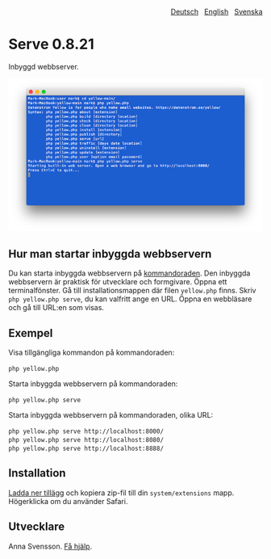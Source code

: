 <p align="right"><a href="README-de.md">Deutsch</a> &nbsp; <a href="README.md">English</a> &nbsp; <a href="README-sv.md">Svenska</a></p>

# Serve 0.8.21

Inbyggd webbserver.

<p align="center"><img src="serve-screenshot.png?raw=true" alt="Skärmdump"></p>

## Hur man startar inbyggda webbservern

Du kan starta inbyggda webbservern på [kommandoraden](https://github.com/annaesvensson/yellow-command/tree/main/README-sv.md). Den inbyggda webbservern är praktisk för utvecklare och formgivare. Öppna ett terminalfönster. Gå till installationsmappen där filen `yellow.php` finns. Skriv `php yellow.php serve`, du kan valfritt ange en URL. Öppna en webbläsare och gå till URL:en som visas.

## Exempel

Visa tillgängliga kommandon på kommandoraden:

`php yellow.php`

Starta inbyggda webbservern på kommandoraden:

`php yellow.php serve`  

Starta inbyggda webbservern på kommandoraden, olika URL:

`php yellow.php serve http://localhost:8000/`  
`php yellow.php serve http://localhost:8080/`  
`php yellow.php serve http://localhost:8888/`  

## Installation

[Ladda ner tillägg](https://github.com/annaesvensson/yellow-serve/archive/main.zip) och kopiera zip-fil till din `system/extensions` mapp. Högerklicka om du använder Safari.

## Utvecklare

Anna Svensson. [Få hjälp](https://datenstrom.se/sv/yellow/help/).
